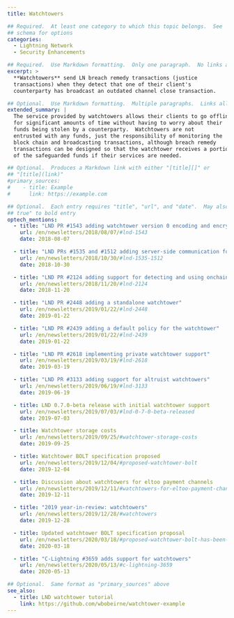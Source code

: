 ```yaml
---
title: Watchtowers

## Required.  At least one category to which this topic belongs.  See
## schema for options
categories:
  - Lightning Network
  - Security Enhancements

## Required.  Use Markdown formatting.  Only one paragraph.  No links allowed.
excerpt: >
  **Watchtowers** send LN breach remedy transactions (justice
  transactions) when they detect that one of their client's
  counterparty has broadcast an outdated channel close transaction.

## Optional.  Use Markdown formatting.  Multiple paragraphs.  Links allowed.
extended_summary: |
  The service provided by watchtowers allows their clients to go offline
  for significant amounts of time without having to worry about their
  funds being stolen by a counterparty.  Watchtowers are not
  entrusted with any funds, just the responsibility of monitoring the
  block chain and broadcasting transactions, although breach remedy
  transactions can be designed so that the watchtower receives a portion
  of the safeguarded funds if their services are needed.

## Optional.  Produces a Markdown link with either "[title][]" or
## "[title](link)"
#primary_sources:
#    - title: Example
#      link: https://example.com

## Optional.  Each entry requires "title", "url", and "date".  May also use "feature:
## true" to bold entry
optech_mentions:
  - title: "LND PR #1543 adding watchtower version 0 encoding and encryption"
    url: /en/newsletters/2018/08/07/#lnd-1543
    date: 2018-08-07

  - title: "LND PRs #1535 and #1512 adding server-side communication for watchtowers"
    url: /en/newsletters/2018/10/30/#lnd-1535-1512
    date: 2018-10-30

  - title: "LND PR #2124 adding support for detecting and using onchain spends"
    url: /en/newsletters/2018/11/20/#lnd-2124
    date: 2018-11-20

  - title: "LND PR #2448 adding a standalone watchtower"
    url: /en/newsletters/2019/01/22/#lnd-2448
    date: 2019-01-22

  - title: "LND PR #2439 adding a default policy for the watchtower"
    url: /en/newsletters/2019/01/22/#lnd-2439
    date: 2019-01-22

  - title: "LND PR #2618 implementing private watchtower support"
    url: /en/newsletters/2019/03/19/#lnd-2618
    date: 2019-03-19

  - title: "LND PR #3133 adding support for altruist watchtowers"
    url: /en/newsletters/2019/06/19/#lnd-3133
    date: 2019-06-19

  - title: LND 0.7.0-beta release with initial watchtower support
    url: /en/newsletters/2019/07/03/#lnd-0-7-0-beta-released
    date: 2019-07-03

  - title: Watchtower storage costs
    url: /en/newsletters/2019/09/25/#watchtower-storage-costs
    date: 2019-09-25

  - title: Watchtower BOLT specification proposed
    url: /en/newsletters/2019/12/04/#proposed-watchtower-bolt
    date: 2019-12-04

  - title: Discussion about watchtowers for eltoo payment channels
    url: /en/newsletters/2019/12/11/#watchtowers-for-eltoo-payment-channels
    date: 2019-12-11

  - title: "2019 year-in-review: watchtowers"
    url: /en/newsletters/2019/12/28/#watchtowers
    date: 2019-12-28

  - title: Updated watchtower BOLT specification proposal
    url: /en/newsletters/2020/03/18/#proposed-watchtower-bolt-has-been-updated
    date: 2020-03-18

  - title: "C-Lightning #3659 adds support for watchtowers"
    url: /en/newsletters/2020/05/13/#c-lightning-3659
    date: 2020-05-13

## Optional.  Same format as "primary_sources" above
see_also:
  - title: LND watchtower tutorial
    link: https://github.com/wbobeirne/watchtower-example
---
```

